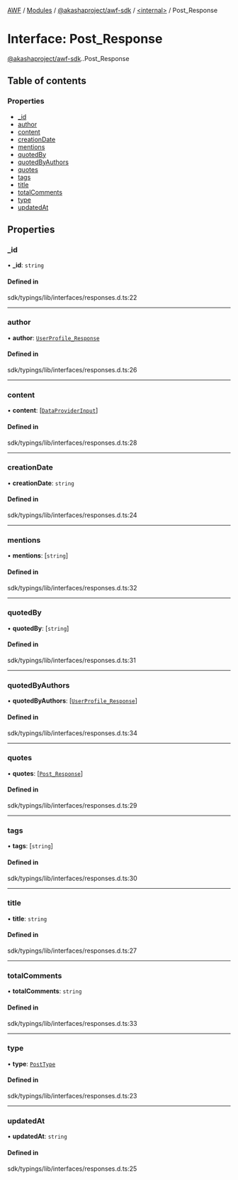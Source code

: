 [AWF](../README.md) / [Modules](../modules.md) / [@akashaproject/awf-sdk](../modules/akashaproject_awf_sdk.md) / [<internal\>](../modules/akashaproject_awf_sdk._internal_.md) / Post\_Response

# Interface: Post\_Response

[@akashaproject/awf-sdk](../modules/akashaproject_awf_sdk.md).[<internal>](../modules/akashaproject_awf_sdk._internal_.md).Post_Response

## Table of contents

### Properties

- [\_id](akashaproject_awf_sdk._internal_.Post_Response.md#_id)
- [author](akashaproject_awf_sdk._internal_.Post_Response.md#author)
- [content](akashaproject_awf_sdk._internal_.Post_Response.md#content)
- [creationDate](akashaproject_awf_sdk._internal_.Post_Response.md#creationdate)
- [mentions](akashaproject_awf_sdk._internal_.Post_Response.md#mentions)
- [quotedBy](akashaproject_awf_sdk._internal_.Post_Response.md#quotedby)
- [quotedByAuthors](akashaproject_awf_sdk._internal_.Post_Response.md#quotedbyauthors)
- [quotes](akashaproject_awf_sdk._internal_.Post_Response.md#quotes)
- [tags](akashaproject_awf_sdk._internal_.Post_Response.md#tags)
- [title](akashaproject_awf_sdk._internal_.Post_Response.md#title)
- [totalComments](akashaproject_awf_sdk._internal_.Post_Response.md#totalcomments)
- [type](akashaproject_awf_sdk._internal_.Post_Response.md#type)
- [updatedAt](akashaproject_awf_sdk._internal_.Post_Response.md#updatedat)

## Properties

### \_id

• **\_id**: `string`

#### Defined in

sdk/typings/lib/interfaces/responses.d.ts:22

___

### author

• **author**: [`UserProfile_Response`](akashaproject_awf_sdk._internal_.UserProfile_Response.md)

#### Defined in

sdk/typings/lib/interfaces/responses.d.ts:26

___

### content

• **content**: [[`DataProviderInput`](akashaproject_awf_sdk._internal_.DataProviderInput.md)]

#### Defined in

sdk/typings/lib/interfaces/responses.d.ts:28

___

### creationDate

• **creationDate**: `string`

#### Defined in

sdk/typings/lib/interfaces/responses.d.ts:24

___

### mentions

• **mentions**: [`string`]

#### Defined in

sdk/typings/lib/interfaces/responses.d.ts:32

___

### quotedBy

• **quotedBy**: [`string`]

#### Defined in

sdk/typings/lib/interfaces/responses.d.ts:31

___

### quotedByAuthors

• **quotedByAuthors**: [[`UserProfile_Response`](akashaproject_awf_sdk._internal_.UserProfile_Response.md)]

#### Defined in

sdk/typings/lib/interfaces/responses.d.ts:34

___

### quotes

• **quotes**: [[`Post_Response`](akashaproject_awf_sdk._internal_.Post_Response.md)]

#### Defined in

sdk/typings/lib/interfaces/responses.d.ts:29

___

### tags

• **tags**: [`string`]

#### Defined in

sdk/typings/lib/interfaces/responses.d.ts:30

___

### title

• **title**: `string`

#### Defined in

sdk/typings/lib/interfaces/responses.d.ts:27

___

### totalComments

• **totalComments**: `string`

#### Defined in

sdk/typings/lib/interfaces/responses.d.ts:33

___

### type

• **type**: [`PostType`](../enums/akashaproject_awf_sdk._internal_.PostType.md)

#### Defined in

sdk/typings/lib/interfaces/responses.d.ts:23

___

### updatedAt

• **updatedAt**: `string`

#### Defined in

sdk/typings/lib/interfaces/responses.d.ts:25
